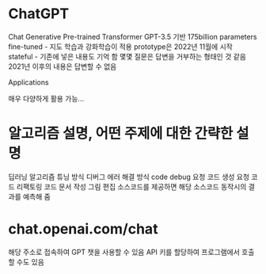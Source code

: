 # ChatGPT
Chat Generative Pre-trained Transformer
GPT-3.5 기반
175billion parameters
fine-tuned - 지도 학습과 강화학습이 적용
prototype은 2022년 11월에 시작
stateful - 기존에 넣은 내용도 기억 함
몇몇 질문은 답변을 거부하는 형태인 것 같음
2021년 이후의 내용은 답변할 수 없음

Applications

매우 다양하게 활용 가능...

# 알고리즘 설명, 어떤 주제에 대한 간략한 설명 
딥러닝 알고리즘 튜닝 방식
디버그 에러 해결 방식
code debug 요청
코드 생성 요청
코드 리팩토링
코드 문서 작성
그림 편집
소스코드를 제공하면 해당 소스코드 동작시의 결과를 예측해 줌

# chat.openai.com/chat
해당 주소로 접속하여 GPT 챗을 사용할 수 있음
API 키를 할당하여 프로그램에서 호출할 수도 있음
